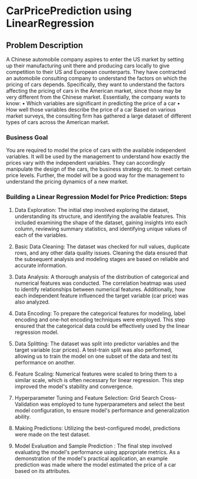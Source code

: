 # CarPricePrediction using LinearRegression
## Problem Description
A Chinese automobile company aspires to enter the US market by setting up their manufacturing unit there and producing cars locally to give competition to their US and European counterparts. They have contracted an automobile consulting company to understand the factors on which the pricing of cars depends. Specifically, they want to understand the factors affecting the pricing of cars in the American market, since those may be very different from the Chinese market. Essentially, the company wants to know: • Which variables are significant in predicting the price of a car • How well those variables describe the price of a car Based on various market surveys, the consulting firm has gathered a large dataset of different types of cars across the American market.

### Business Goal
You are required to model the price of cars with the available independent variables. It will be used by the management to understand how exactly the prices vary with the independent variables. They can accordingly manipulate the design of the cars, the business strategy etc. to meet certain price levels. Further, the model will be a good way for the management to understand the pricing dynamics of a new market.

### Building a Linear Regression Model for Price Prediction: Steps

1. Data Exploration: The initial step involved exploring the dataset, understanding its structure, and identifying the available features. This included examining 
   the shape of the dataset, gaining insights into each column, reviewing summary statistics, and identifying unique values of each of the variables.

2. Basic Data Cleaning: The dataset was checked for null values, duplicate rows, and any other data quality issues. Cleaning the data ensured that the subsequent 
   analysis and modeling stages are based on reliable and accurate information.

3. Data Analysis: A thorough analysis of the distribution of categorical and numerical features was conducted. The correlation heatmap was used to identify 
   relationships between numerical features. Additionally, how each independent feature influenced the target variable (car price) was also analyzed.

4. Data Encoding: To prepare the categorical features for modeling, label encoding and one-hot encoding techniques were employed. This step ensured that the 
   categorical data could be effectively used by the linear regression model.

5. Data Splitting: The dataset was split into predictor variables and the target variable (car prices). A test-train split was also performed, allowing us to train 
   the model on one subset of the data and test its performance on another.

6. Feature Scaling: Numerical features were scaled to bring them to a similar scale, which is often necessary for linear regression. This step improved the model's 
   stability and convergence.

7. Hyperparameter Tuning and Feature Selection: Grid Search Cross-Validation was employed to tune hyperparameters and select the best model configuration, to 
   ensure model's performance and generalization ability.

8. Making Predictions: Utilizing the best-configured model, predictions were made on the test dataset. 
 
9. Model Evaluation and Sample Prediction : The final step involved evaluating the model's performance using appropriate metrics. As a demonstration of the model's 
   practical application, an example prediction was made where the model estimated the price of a car based on its attributes.
